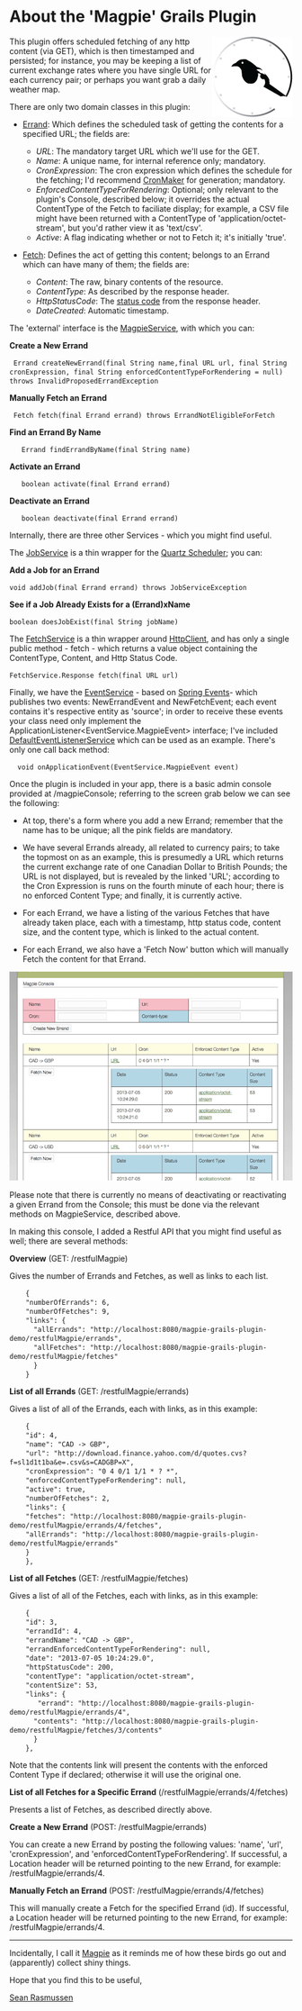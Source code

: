 About the 'Magpie' Grails Plugin
=============================
<div style="float: right"><img src="docs/logo.gif" /></div>

This plugin offers scheduled fetching of any http content (via GET), which is then timestamped and persisted; for instance, you may be keeping a list of current exchange rates where you have single URL for each currency pair; or perhaps you want grab a daily weather map.

There are only two domain classes in this plugin: 

* [Errand](https://github.com/erasmos/magpie-grails-plugin/blob/master/grails-app/domain/com/erasmos/grails/magpie_plugin/Errand.groovy): Which defines the scheduled task of getting the contents for a specified URL; the fields are:
     * *URL*: The mandatory target URL which we'll use for the GET.
     * *Name*: A unique name, for internal reference only; mandatory.
     * *CronExpression*: The cron expression which defines the schedule for the fetching; I'd recommend [CronMaker](http://www.cronmaker.com/) for generation; mandatory.
     * *EnforcedContentTypeForRendering*: Optional; only relevant to the plugin's Console, described below; it overrides the actual ContentType of the Fetch to faciliate display; for example, a CSV file might have been returned with a ContentType of 'application/octet-stream', but you'd rather view it as 'text/csv'.
     * *Active*: A flag indicating whether or not to Fetch it; it's initially 'true'.
          
* [Fetch](https://github.com/erasmos/magpie-grails-plugin/blob/master/grails-app/domain/com/erasmos/grails/magpie_plugin/Fetch.groovy): Defines the act of getting this content; belongs to an Errand which can have many of them; the fields are:
     * *Content*: The raw, binary contents of the resource.
     * *ContentType*: As described by the response header.
     * *HttpStatusCode*: The [status code](http://www.w3.org/Protocols/rfc2616/rfc2616-sec10.html) from the response header.
     * *DateCreated*: Automatic timestamp.  
     
     
The 'external' interface is the [MagpieService](https://github.com/erasmos/magpie-grails-plugin/blob/master/grails-app/services/com/erasmos/grails/magpie_plugin/MagpieService.groovy), with which you can:

**Create a New Errand**


     Errand createNewErrand(final String name,final URL url, final String cronExpression, final String enforcedContentTypeForRendering = null) throws InvalidProposedErrandException
     
     
**Manually Fetch an Errand**


     Fetch fetch(final Errand errand) throws ErrandNotEligibleForFetch     
     

**Find an Errand By Name**

       Errand findErrandByName(final String name)
 
**Activate an Errand**

       boolean activate(final Errand errand)
       
**Deactivate an Errand**

	   boolean deactivate(final Errand errand) 
 
 
Internally, there are three other Services - which you might find useful.

The [JobService](https://github.com/erasmos/magpie-grails-plugin/blob/master/grails-app/services/com/erasmos/grails/magpie_plugin/JobService.groovy) is a thin wrapper for the [Quartz Scheduler](http://grails.org/plugin/quartz); you can:

**Add a Job for an Errand**

    void addJob(final Errand errand) throws JobServiceException
 
 
**See if a Job Already Exists for a (Errand)xName**

    boolean doesJobExist(final String jobName)
    
    
The [FetchService](https://github.com/erasmos/magpie-grails-plugin/blob/master/grails-app/services/com/erasmos/grails/magpie_plugin/FetchService.groovy) is a thin wrapper around [HttpClient](http://hc.apache.org/httpclient-3.x/), and has only a single public method - fetch - which returns a value object containing the ContentType, Content, and Http Status Code.

    FetchService.Response fetch(final URL url)
     
    
Finally, we have the [EventService](https://github.com/erasmos/magpie-grails-plugin/blob/master/grails-app/services/com/erasmos/grails/magpie_plugin/EventService.groovy) - based on [Spring Events](http://grails.org/plugin/spring-events)-  which publishes two events: NewErrandEvent and NewFetchEvent; each event contains it's respective entity as 'source'; in order to receive these events your class need only implement the ApplicationListener<EventService.MagpieEvent> interface; I've included [DefaultEventListenerService](https://github.com/erasmos/magpie-grails-plugin/blob/master/grails-app/services/com/erasmos/grails/magpie_plugin/DefaultEventListenerService.groovy) which can be used as an example. There's only one call back method:

      void onApplicationEvent(EventService.MagpieEvent event)
  
  
Once the plugin is included in your app, there is a basic admin console provided at /magpieConsole; referring to the screen grab below we can see the following:

* At top, there's a form where you add a new Errand; remember that the name has to be unique; all the pink fields are mandatory.

* We have several Errands already, all related to currency pairs; to take the topmost on as an example, this is presumedly a URL which returns the current exchange rate of one Canadian Dollar to British Pounds; the URL is not displayed, but is revealed by the linked 'URL'; according to the Cron Expression is runs on the fourth minute of each hour; there is no enforced Content Type; and finally, it is currently active.

* For each Errand, we have a listing of the various Fetches that have already taken place, each with a timestamp, http status code, content size, and the content type, which is linked to the actual content.

* For each Errand, we also have a 'Fetch Now' button which will manually Fetch the content for that Errand.

![Console](docs/console.png)

Please note that there is currently no means of deactivating or reactivating a given Errand from the Console; this must be done via the relevant methods on MagpieService, described above.


In making this console, I added a Restful API that you might find useful as well; there are several methods:


**Overview** (GET: /restfulMagpie)

Gives the number of Errands and Fetches, as well as links to each list.

		
		{
		"numberOfErrands": 6,
		"numberOfFetches": 9,
		"links": {
		  "allErrands": "http://localhost:8080/magpie-grails-plugin-demo/restfulMagpie/errands",
		  "allFetches": "http://localhost:8080/magpie-grails-plugin-demo/restfulMagpie/fetches"
		  }
		}

**List of all Errands** (GET: /restfulMagpie/errands)

Gives a list of all of the Errands, each with links, as in this example:


		{
		"id": 4,
		"name": "CAD -> GBP",
		"url": "http://download.finance.yahoo.com/d/quotes.cvs?f=sl1d1t1ba&e=.csv&s=CADGBP=X",
		"cronExpression": "0 4 0/1 1/1 * ? *",
		"enforcedContentTypeForRendering": null,
		"active": true,
		"numberOfFetches": 2,
		"links": {
		"fetches": "http://localhost:8080/magpie-grails-plugin-demo/restfulMagpie/errands/4/fetches",
		"allErrands": "http://localhost:8080/magpie-grails-plugin-demo/restfulMagpie/errands"
		}
		},


**List of all Fetches** (GET: /restfulMagpie/fetches)

Gives a list of all of the Fetches, each with links, as in this example:

		{
		"id": 3,
		"errandId": 4,
		"errandName": "CAD -> GBP",
		"errandEnforcedContentTypeForRendering": null,
		"date": "2013-07-05 10:24:29.0",
		"httpStatusCode": 200,
		"contentType": "application/octet-stream",
		"contentSize": 53,
		"links": {
		   "errand": "http://localhost:8080/magpie-grails-plugin-demo/restfulMagpie/errands/4",
		  "contents": "http://localhost:8080/magpie-grails-plugin-demo/restfulMagpie/fetches/3/contents"
		  }
		},
  
  
Note that the contents link will present the contents with the enforced Content Type if declared; otherwise it will use the original one.   
  
**List of all Fetches for a Specific Errand** (/restfulMagpie/errands/4/fetches)

Presents a list of Fetches, as described directly above.

**Create a New Errand** (POST: /restfulMagpie/errands)

You can create a new Errand by posting the following values: 'name', 'url', 'cronExpression', and 'enforcedContentTypeForRendering'. If successful, a Location header will be returned pointing to the new Errand, for example: /restfulMagpie/errands/4.

**Manually Fetch an Errand** (POST: /restfulMagpie/errands/4/fetches)

This will manually create a Fetch for the specified Errand (id). If successful, a Location header will be returned pointing to the new Errand, for example: /restfulMagpie/errands/4.

---

Incidentally, I call it [Magpie](https://en.wikipedia.org/wiki/Eurasian_Magpie) as it reminds me of how these birds go out and (apparently) collect shiny things.

Hope that you find this to be useful,

[Sean Rasmussen](http://erasmos.com)
  